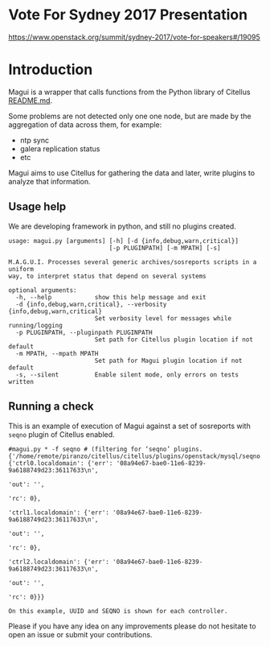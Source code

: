# Vote For Sydney 2017 Presentation
https://www.openstack.org/summit/sydney-2017/vote-for-speakers#/19095

# Introduction

Magui is a wrapper that calls functions from the Python library of Citellus [README.md](README.md).

Some problems are not detected only one one node, but are made by the aggregation of data across them, for example:

- ntp sync
- galera replication status
- etc

Magui aims to use Citellus for gathering the data and later, write plugins to analyze that information.

## Usage help
We are developing framework in python, and still no plugins created.

```
usage: magui.py [arguments] [-h] [-d {info,debug,warn,critical}]
                            [-p PLUGINPATH] [-m MPATH] [-s]

M.A.G.U.I. Processes several generic archives/sosreports scripts in a uniform
way, to interpret status that depend on several systems

optional arguments:
  -h, --help            show this help message and exit
  -d {info,debug,warn,critical}, --verbosity {info,debug,warn,critical}
                        Set verbosity level for messages while running/logging
  -p PLUGINPATH, --pluginpath PLUGINPATH
                        Set path for Citellus plugin location if not default
  -m MPATH, --mpath MPATH
                        Set path for Magui plugin location if not default
  -s, --silent          Enable silent mode, only errors on tests written
```

## Running a check

This is an example of execution of Magui against a set of sosreports with `seqno` plugin of Citellus enabled.
```
#magui.py * -f seqno # (filtering for ‘seqno’ plugins.
{'/home/remote/piranzo/citellus/citellus/plugins/openstack/mysql/seqno.sh': {'ctrl0.localdomain': {'err': '08a94e67-bae0-11e6-8239-9a6188749d23:36117633\n',
                                                                                                   'out': '',
                                                                                                   'rc': 0},
                                                                             'ctrl1.localdomain': {'err': '08a94e67-bae0-11e6-8239-9a6188749d23:36117633\n',
                                                                                                   'out': '',
                                                                                                   'rc': 0},
                                                                             'ctrl2.localdomain': {'err': '08a94e67-bae0-11e6-8239-9a6188749d23:36117633\n',
                                                                                                   'out': '',
                                                                                                   'rc': 0}}}

On this example, UUID and SEQNO is shown for each controller.

```

Please if you have any idea on any improvements please do not hesitate to open an issue or submit your contributions.

